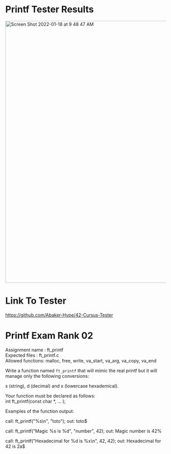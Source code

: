 # Printf Tester Results
<img width="820" alt="Screen Shot 2022-01-18 at 9 48 47 AM" src="https://user-images.githubusercontent.com/58959408/149846777-77569e54-dcda-41be-b8be-33b095b0557c.png">

# Link To Tester
https://github.com/Abaker-Hype/42-Cursus-Tester 

# Printf Exam Rank 02

Assignment name  : ft_printf <br />
Expected files   : ft_printf.c <br />
Allowed functions: malloc, free, write, va_start, va_arg, va_copy, va_end <br />

Write a function named `ft_printf` that will mimic the real printf but 
it will manage only the following conversions:

s (string), d (decimal) and x (lowercase hexademical). 


Your function must be declared as follows: 
<br /> int ft_printf(const char *, ... );

Examples of the function output:

call: ft_printf("%s\n", "toto");
out: toto$

call: ft_printf("Magic %s is %d", "number", 42);
out: Magic number is 42%

call: ft_printf("Hexadecimal for %d is %x\n", 42, 42);
out: Hexadecimal for 42 is 2a$
